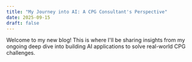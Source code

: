 ```yaml
---
title: "My Journey into AI: A CPG Consultant's Perspective"
date: 2025-09-15
draft: false
---
```


Welcome to my new blog! This is where I'll be sharing insights from my ongoing deep dive into building AI applications to solve real-world CPG challenges.

